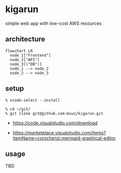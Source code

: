 # kigarun
simple web app with low-cost AWS resources

## architecture

```mermaid
flowchart LR
  node_1["Frontend"]
  node_2["API"]
  node_3[("DB")]
  node_1 --> node_2
  node_2 --> node_3
```

## setup

```
% xcode-select --install       
```

```
% cd ~/git/
% git clone git@github.com:msuz/kigarun.git
```

* https://code.visualstudio.com/download

* https://marketplace.visualstudio.com/items?itemName=corschenzi.mermaid-graphical-editor

## usage

TBD